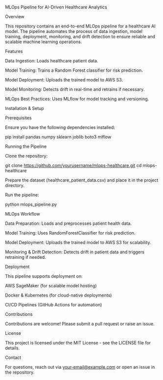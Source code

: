 MLOps Pipeline for AI-Driven Healthcare Analytics

Overview

This repository contains an end-to-end MLOps pipeline for a healthcare AI model. The pipeline automates the process of data ingestion, model training, deployment, monitoring, and drift detection to ensure reliable and scalable machine learning operations.

Features

Data Ingestion: Loads healthcare patient data.

Model Training: Trains a Random Forest classifier for risk prediction.

Model Deployment: Uploads the trained model to AWS S3.

Model Monitoring: Detects drift in real-time and retrains if necessary.

MLOps Best Practices: Uses MLflow for model tracking and versioning.

Installation & Setup

Prerequisites

Ensure you have the following dependencies installed:

pip install pandas numpy sklearn joblib boto3 mlflow

Running the Pipeline

Clone the repository:

git clone https://github.com/yourusername/mlops-healthcare.git
cd mlops-healthcare

Prepare the dataset (healthcare_patient_data.csv) and place it in the project directory.

Run the pipeline:

python mlops_pipeline.py

MLOps Workflow

Data Preparation: Loads and preprocesses patient health data.

Model Training: Uses RandomForestClassifier for risk prediction.

Model Deployment: Uploads the trained model to AWS S3 for scalability.

Monitoring & Drift Detection: Detects drift in patient data and triggers retraining if needed.

Deployment

This pipeline supports deployment on:

AWS SageMaker (for scalable model hosting)

Docker & Kubernetes (for cloud-native deployments)

CI/CD Pipelines (GitHub Actions for automation)

Contributions

Contributions are welcome! Please submit a pull request or raise an issue.

License

This project is licensed under the MIT License - see the LICENSE file for details.

Contact

For questions, reach out via your-email@example.com or open an issue in the repository.
